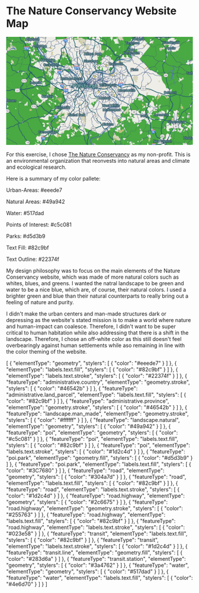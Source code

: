 # The Nature Conservancy Website Map

![Map to be used by the Nature Conservancy, Map of Pittsburgh and Surrounding Area](NaturePittsburgh.png)

For this exercise, I chose [The Nature Conservancy](https://www.nature.org/en-us/) as my non-profit. This is an environmental organization that reonvests into natural areas and climate and ecological research.


Here is a summary of my color pallete:

Urban-Areas: #eeede7

Natural Areas: #49a942

Water: #517dad

Points of Interest: #c5c081

Parks: #d5d3b9

Text Fill: #82c9bf

Text Outline: #22374f

My design philosophy was to focus on the main elements of the Nature Conservancy website, which was made of more natural colors such as whites, blues, and greens. I wanted the natral landscape to be green and water to be a nice blue, which are, of course, their natural colors. I used a brighter green and blue than their natural counterparts to really bring out a feeling of nature and purity. 

I didn't make the urban centers and man-made structures dark or depressing as the website's stated mission is to make a world where nature and human-impact can coalesce. Therefore, I didn't want to be super critical to human habitation while also addressing that there is a shift in the landscape. Therefore, I chose an off-white color as this still doesn't feel overbearingly against human settlements while aso remaining in line with the color theming of the website.

[
  {
    "elementType": "geometry",
    "stylers": [
      {
        "color": "#eeede7"
      }
    ]
  },
  {
    "elementType": "labels.text.fill",
    "stylers": [
      {
        "color": "#82c9bf"
      }
    ]
  },
  {
    "elementType": "labels.text.stroke",
    "stylers": [
      {
        "color": "#22374f"
      }
    ]
  },
  {
    "featureType": "administrative.country",
    "elementType": "geometry.stroke",
    "stylers": [
      {
        "color": "#46542b"
      }
    ]
  },
  {
    "featureType": "administrative.land_parcel",
    "elementType": "labels.text.fill",
    "stylers": [
      {
        "color": "#82c9bf"
      }
    ]
  },
  {
    "featureType": "administrative.province",
    "elementType": "geometry.stroke",
    "stylers": [
      {
        "color": "#46542b"
      }
    ]
  },
  {
    "featureType": "landscape.man_made",
    "elementType": "geometry.stroke",
    "stylers": [
      {
        "color": "#ffffff"
      }
    ]
  },
  {
    "featureType": "landscape.natural",
    "elementType": "geometry",
    "stylers": [
      {
        "color": "#49a942"
      }
    ]
  },
  {
    "featureType": "poi",
    "elementType": "geometry",
    "stylers": [
      {
        "color": "#c5c081"
      }
    ]
  },
  {
    "featureType": "poi",
    "elementType": "labels.text.fill",
    "stylers": [
      {
        "color": "#82c9bf"
      }
    ]
  },
  {
    "featureType": "poi",
    "elementType": "labels.text.stroke",
    "stylers": [
      {
        "color": "#1d2c4d"
      }
    ]
  },
  {
    "featureType": "poi.park",
    "elementType": "geometry.fill",
    "stylers": [
      {
        "color": "#d5d3b9"
      }
    ]
  },
  {
    "featureType": "poi.park",
    "elementType": "labels.text.fill",
    "stylers": [
      {
        "color": "#3C7680"
      }
    ]
  },
  {
    "featureType": "road",
    "elementType": "geometry",
    "stylers": [
      {
        "color": "#304a7d"
      }
    ]
  },
  {
    "featureType": "road",
    "elementType": "labels.text.fill",
    "stylers": [
      {
        "color": "#82c9bf"
      }
    ]
  },
  {
    "featureType": "road",
    "elementType": "labels.text.stroke",
    "stylers": [
      {
        "color": "#1d2c4d"
      }
    ]
  },
  {
    "featureType": "road.highway",
    "elementType": "geometry",
    "stylers": [
      {
        "color": "#2c6675"
      }
    ]
  },
  {
    "featureType": "road.highway",
    "elementType": "geometry.stroke",
    "stylers": [
      {
        "color": "#255763"
      }
    ]
  },
  {
    "featureType": "road.highway",
    "elementType": "labels.text.fill",
    "stylers": [
      {
        "color": "#82c9bf"
      }
    ]
  },
  {
    "featureType": "road.highway",
    "elementType": "labels.text.stroke",
    "stylers": [
      {
        "color": "#023e58"
      }
    ]
  },
  {
    "featureType": "transit",
    "elementType": "labels.text.fill",
    "stylers": [
      {
        "color": "#82c9bf"
      }
    ]
  },
  {
    "featureType": "transit",
    "elementType": "labels.text.stroke",
    "stylers": [
      {
        "color": "#1d2c4d"
      }
    ]
  },
  {
    "featureType": "transit.line",
    "elementType": "geometry.fill",
    "stylers": [
      {
        "color": "#283d6a"
      }
    ]
  },
  {
    "featureType": "transit.station",
    "elementType": "geometry",
    "stylers": [
      {
        "color": "#3a4762"
      }
    ]
  },
  {
    "featureType": "water",
    "elementType": "geometry",
    "stylers": [
      {
        "color": "#517dad"
      }
    ]
  },
  {
    "featureType": "water",
    "elementType": "labels.text.fill",
    "stylers": [
      {
        "color": "#4e6d70"
      }
    ]
  }
]
